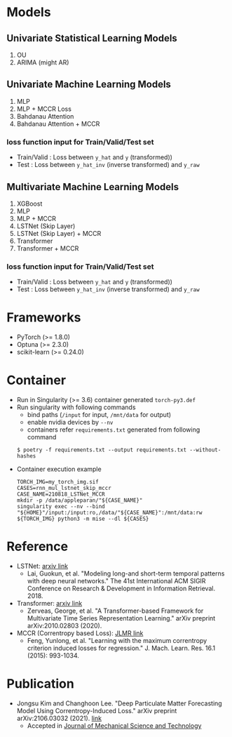 # Models

## Univariate Statistical Learning Models

1. OU
2. ARIMA (might AR)

## Univariate Machine Learning Models

1. MLP
2. MLP + MCCR Loss
3. Bahdanau Attention
4. Bahdanau Attention + MCCR

### loss function input for Train/Valid/Test set
* Train/Valid : Loss between `y_hat` and `y` (transformed))
* Test : Loss between `y_hat_inv` (inverse transformed) and `y_raw`

## Multivariate Machine Learning Models

1. XGBoost
2. MLP
3. MLP + MCCR
4. LSTNet (Skip Layer)
5. LSTNet (Skip Layer) + MCCR
6. Transformer
7. Transformer + MCCR

### loss function input for Train/Valid/Test set
* Train/Valid : Loss between `y_hat` and `y` (transformed))
* Test : Loss between `y_hat_inv` (inverse transformed) and `y_raw`

# Frameworks
* PyTorch (>= 1.8.0)
* Optuna (>= 2.3.0)
* scikit-learn (>= 0.24.0)

# Container
* Run in Singularity (>= 3.6) container generated `torch-py3.def`
* Run singularity with following commands
    - bind paths (`/input` for input, `/mnt/data` for output)
    - enable nvidia devices by `--nv`
    - containers refer `requirements.txt` generated from following command
    ```
    $ poetry -f requirements.txt --output requirements.txt --without-hashes
    ```
* Container execution example
    ```
    TORCH_IMG=my_torch_img.sif
    CASES=rnn_mul_lstnet_skip_mccr
    CASE_NAME=210818_LSTNet_MCCR
    mkdir -p /data/appleparan/"${CASE_NAME}"
    singularity exec --nv --bind "${HOME}"/input:/input:ro,/data/"${CASE_NAME}":/mnt/data:rw ${TORCH_IMG} python3 -m mise --dl ${CASES}
    ```

# Reference
* LSTNet: [arxiv link](https://arxiv.org/abs/1703.07015)
    - Lai, Guokun, et al. "Modeling long-and short-term temporal patterns with deep neural networks." The 41st International ACM SIGIR Conference on Research & Development in Information Retrieval. 2018.
* Transformer: [arxiv link](https://arxiv.org/abs/2010.02803)
    - Zerveas, George, et al. "A Transformer-based Framework for Multivariate Time Series Representation Learning." arXiv preprint arXiv:2010.02803 (2020).
* MCCR (Correntropy based Loss): [JLMR link](https://www.jmlr.org/papers/volume16/feng15a/feng15a.pdf)
    - Feng, Yunlong, et al. "Learning with the maximum correntropy criterion induced losses for regression." J. Mach. Learn. Res. 16.1 (2015): 993-1034.

# Publication
* Jongsu Kim and Changhoon Lee. "Deep Particulate Matter Forecasting Model Using Correntropy-Induced Loss." arXiv preprint arXiv:2106.03032 (2021). [link](https://arxiv.org/abs/2106.03032)
    - Accepted in [Journal of Mechanical Science and Technology](https://www.springer.com/journal/12206)
    

